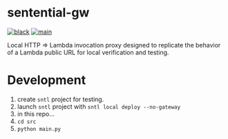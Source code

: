 # sentential-gw

[![black](https://github.com/bkeane/sentential-gw/actions/workflows/black.yml/badge.svg)](https://github.com/bkeane/sentential-gw/actions/workflows/black.yml)
[![main](https://github.com/bkeane/sentential-gw/actions/workflows/main.yml/badge.svg)](https://github.com/bkeane/sentential-gw/actions/workflows/main.yml)

Local HTTP => Lambda invocation proxy designed to replicate the behavior of a Lambda public URL for local verification and testing.

# Development
1. create `sntl` project for testing.
1. launch `sntl` project with `sntl local deploy --no-gateway`
1. in this repo...
1. `cd src`
1. `python main.py`